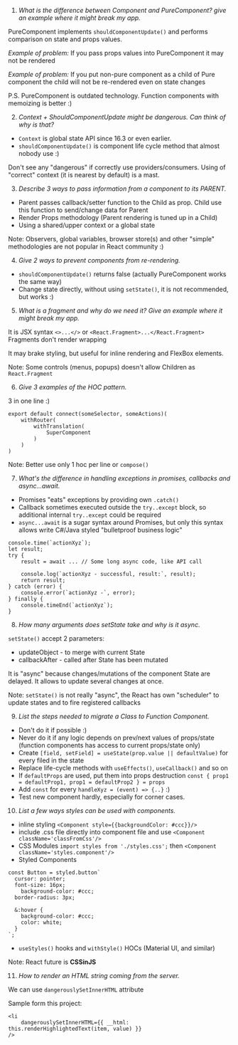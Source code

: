1. _What is the difference between Component and PureComponent? give an
   example where it might break my app._

PureComponent implements `shouldComponentUpdate()` and performs comparison on state and props values.

_Example of problem:_ If you pass props values into PureComponent it may not be rendered

_Example of problem:_ If you put non-pure component as a child of Pure component the child will not be re-rendered even on state changes

P.S. PureComponent is outdated technology. Function components with memoizing is better :)

2. _Context + ShouldComponentUpdate might be dangerous. Can think of
   why is that?_

- `Context` is global state API since 16.3 or even earlier.
- `shouldComponentUpdate()` is component life cycle method that almost nobody use :)

Don't see any "dangerous" if correctly use providers/consumers. Using of "correct" context (it is nearest by default) is a mast.

3. _Describe 3 ways to pass information from a component to its PARENT._

- Parent passes callback/setter function to the Child as prop. Child use this function to send/change data for Parent
- Render Props methodology (Parent rendering is tuned up in a Child)
- Using a shared/upper context or a global state

Note: Observers, global variables, browser store(s) and other "simple" methodologies are not popular in React community :)

4. _Give 2 ways to prevent components from re-rendering._

- `shouldComponentUpdate()` returns false (actually PureComponent works the same way)
- Change state directly, without using `setState()`, it is not recommended, but works :)

5.  _What is a fragment and why do we need it? Give an example where it
    might break my app._

It is JSX syntax `<>...</>` or `<React.Fragment>...</React.Fragment>`
Fragments don't render wrapping <div>

It may brake styling, but useful for inline rendering and FlexBox elements.

Note: Some controls (menus, popups) doesn't allow Children as `React.Fragment`

6.  _Give 3 examples of the HOC pattern._

3 in one line :)

```
export default connect(someSelector, someActions)(
	withRouter(
		withTranslation(
			SuperComponent
		)
	)
)
```

Note: Better use only 1 hoc per line or `compose()`

7.  _What's the difference in handling exceptions in promises, callbacks and
    async...await._

- Promises "eats" exceptions by providing own `.catch()`
- Callback sometimes executed outside the `try..except` block, so additional internal `try..except` could be required
- `async...await` is a sugar syntax around Promises, but only this syntax allows write C#/Java styled "bulletproof business logic"

```
console.time(`actionXyz`);
let result;
try {
    result = await ... // Some long async code, like API call

    console.log(`actionXyz - successful, result:`, result);
    return result;
} catch (error) {
	console.error(`actionXyz -`, error);
} finally {
	console.timeEnd(`actionXyz`);
}
```

8.  _How many arguments does setState take and why is it async._

`setState()` accept 2 parameters:

- updateObject - to merge with current State
- callbackAfter - called after State has been mutated

It is "async" because changes/mutations of the component State are delayed. It allows to update several changes at once.

Note: `setState()` is not really "async", the React has own "scheduler" to update states and to fire registered callbacks

9.  _List the steps needed to migrate a Class to Function Component._

- Don't do it if possible :)
- Never do it if any logic depends on prev/next values of props/state (function components has access to current props/state only)
- Create `[field, setField] = useState(prop.value || defaultValue)` for every filed in the state
- Replace life-cycle methods with `useEffects()`, `useCallback()` and so on
- If `defaultProps` are used, put them into props destruction `const { prop1 = defaultProp1, prop1 = defaultProp2 } = props`
- Add `const` for every `handleXyz = (event) => {..}` :)
- Test new component hardly, especially for corner cases.

10. _List a few ways styles can be used with components._

- inline styling `<Component style={{backgroundColor: #ccc}}/>`
- include .css file directly into component file and use `<Component className='classFromCss'/>`
- CSS Modules `import styles from './styles.css';` then `<Component className='styles.component'/>`
- Styled Components

```
const Button = styled.button`
  cursor: pointer;
  font-size: 16px;
	background-color: #ccc;
  border-radius: 3px;

  &:hover {
    background-color: #ccc;
    color: white;
  }
`;

```

- `useStyles()` hooks and `withStyle()` HOCs (Material UI, and similar)

Note: React future is **CSSinJS**

11. _How to render an HTML string coming from the server._

We can use `dangerouslySetInnerHTML` attribute

Sample form this project:

```
<li
	dangerouslySetInnerHTML={{ __html: this.renderHighlightedText(item, value) }}
/>
```
